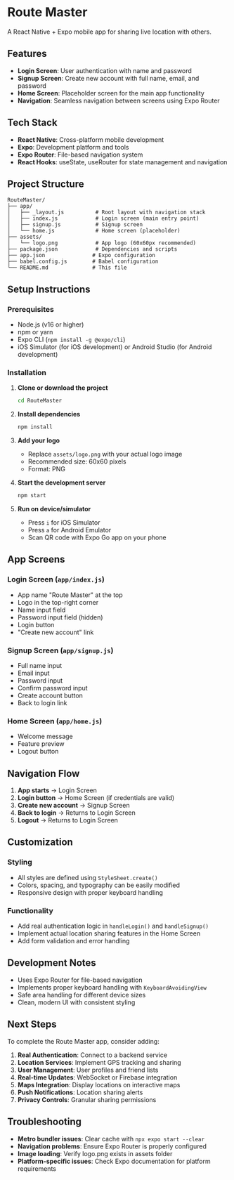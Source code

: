 # Route Master

A React Native + Expo mobile app for sharing live location with others.

## Features

- **Login Screen**: User authentication with name and password
- **Signup Screen**: Create new account with full name, email, and password
- **Home Screen**: Placeholder screen for the main app functionality
- **Navigation**: Seamless navigation between screens using Expo Router

## Tech Stack

- **React Native**: Cross-platform mobile development
- **Expo**: Development platform and tools
- **Expo Router**: File-based navigation system
- **React Hooks**: useState, useRouter for state management and navigation

## Project Structure

```
RouteMaster/
├── app/
│   ├── _layout.js          # Root layout with navigation stack
│   ├── index.js            # Login screen (main entry point)
│   ├── signup.js           # Signup screen
│   └── home.js             # Home screen (placeholder)
├── assets/
│   └── logo.png            # App logo (60x60px recommended)
├── package.json            # Dependencies and scripts
├── app.json               # Expo configuration
├── babel.config.js        # Babel configuration
└── README.md              # This file
```

## Setup Instructions

### Prerequisites

- Node.js (v16 or higher)
- npm or yarn
- Expo CLI (`npm install -g @expo/cli`)
- iOS Simulator (for iOS development) or Android Studio (for Android development)

### Installation

1. **Clone or download the project**
   ```bash
   cd RouteMaster
   ```

2. **Install dependencies**
   ```bash
   npm install
   ```

3. **Add your logo**
   - Replace `assets/logo.png` with your actual logo image
   - Recommended size: 60x60 pixels
   - Format: PNG

4. **Start the development server**
   ```bash
   npm start
   ```

5. **Run on device/simulator**
   - Press `i` for iOS Simulator
   - Press `a` for Android Emulator
   - Scan QR code with Expo Go app on your phone

## App Screens

### Login Screen (`app/index.js`)
- App name "Route Master" at the top
- Logo in the top-right corner
- Name input field
- Password input field (hidden)
- Login button
- "Create new account" link

### Signup Screen (`app/signup.js`)
- Full name input
- Email input
- Password input
- Confirm password input
- Create account button
- Back to login link

### Home Screen (`app/home.js`)
- Welcome message
- Feature preview
- Logout button

## Navigation Flow

1. **App starts** → Login Screen
2. **Login button** → Home Screen (if credentials are valid)
3. **Create new account** → Signup Screen
4. **Back to login** → Returns to Login Screen
5. **Logout** → Returns to Login Screen

## Customization

### Styling
- All styles are defined using `StyleSheet.create()`
- Colors, spacing, and typography can be easily modified
- Responsive design with proper keyboard handling

### Functionality
- Add real authentication logic in `handleLogin()` and `handleSignup()`
- Implement actual location sharing features in the Home Screen
- Add form validation and error handling

## Development Notes

- Uses Expo Router for file-based navigation
- Implements proper keyboard handling with `KeyboardAvoidingView`
- Safe area handling for different device sizes
- Clean, modern UI with consistent styling

## Next Steps

To complete the Route Master app, consider adding:

1. **Real Authentication**: Connect to a backend service
2. **Location Services**: Implement GPS tracking and sharing
3. **User Management**: User profiles and friend lists
4. **Real-time Updates**: WebSocket or Firebase integration
5. **Maps Integration**: Display locations on interactive maps
6. **Push Notifications**: Location sharing alerts
7. **Privacy Controls**: Granular sharing permissions

## Troubleshooting

- **Metro bundler issues**: Clear cache with `npx expo start --clear`
- **Navigation problems**: Ensure Expo Router is properly configured
- **Image loading**: Verify logo.png exists in assets folder
- **Platform-specific issues**: Check Expo documentation for platform requirements


